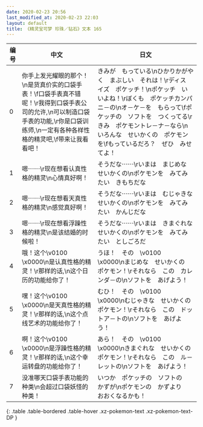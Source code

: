 ```yaml
---
date: 2020-02-23 20:56
last_modified_at: 2020-02-23 22:03
layout: default
title: 《精灵宝可梦 珍珠／钻石》文本 165
---
```

| 编号 | 中文 | 日文 |
| ---- | ---- | ---- |
| 0 | 你手上发光耀眼的那个！\n是货真价实的口袋手表！\f口袋手表真不错呢！\r我得到口袋手表公司的允许,\n可以制造口袋手表的功能,\r你是口袋训练师,\n一定有各种各样性格的精灵吧,\f带来让我看看吧！ | きみが　もっている\nひかりかがやく　まぶしい　それは！\rディス　イズ　ポケッチ！\nポケッチ　いいよね！\rぼくも　ポケッチカンパニ－の\nオ－ケ－を　もらって\fポケッチの　ソフトを　つくってる\rきみ　ポケモントレ－ナ－なら\nいろんな　せいかくの　ポケモンを\fもっているだろ？　ぜひ　みせてよ！ |
| 1 | 嗯⋯⋯\r现在想看认真性格的精灵\n心情真好啊！ | そうだな⋯⋯\rいまは　まじめな　せいかくの\nポケモンを　みてみたい　きもちだな |
| 2 | 嗯⋯⋯\r现在想看天真性格的精灵\n感觉真好啊！ | そうだな⋯⋯\rいまは　むじゃきな　せいかくの\nポケモンを　みてみたい　かんじだな |
| 3 | 嗯⋯⋯\r现在想看浮躁性格的精灵\n是该结婚的时候啦！ | そうだな⋯⋯\rいまは　きまぐれな　せいかくの\nポケモンを　みてみたい　としごろだ |
| 4 | 哦！这个\v0100　\x0000\n是认真性格的精灵！\r那样的话,\n这个日历的功能给你了！ | うほ！　その　\v0100　\x0000\nまじめな　せいかくの　ポケモン！\rそれなら　この　カレンダ－の\nソフトを　あげよう！ |
| 5 | 嘿！这个\v0100　\x0000\n是天真性格的精灵！\r那样的话,\n这个点线艺术的功能给你了！ | むひ！　その　\v0100　\x0000\nむじゃきな　せいかくの　ポケモン！\rそれなら　この　ドットア－トの\nソフトを　あげよう！ |
| 6 | 啊！这个\v0100　\x0000\n是浮躁性格的精灵！\r那样的话,\n这个幸运转盘的功能给你了！ | あら！　その　\v0100　\x0000\nきまぐれな　せいかくの　ポケモン！\rそれなら　この　ル－レットの\nソフトを　あげよう！ |
| 7 | 没准哪天口袋手表功能的种类\n会超过口袋妖怪的种类！ | いつか　ポケッチの　ソフトの　かずが\nポケモンの　かずより　おおくなるかも！ |
{: .table .table-bordered .table-hover .xz-pokemon-text .xz-pokemon-text-DP }